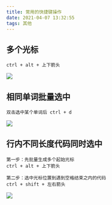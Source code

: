 ```yaml
---
title: 常用的快捷键操作
date: 2021-04-07 13:32:55
tags: 其他
---
```


## 多个光标

```shell
ctrl + alt + 上下箭头
```
![](https://szx-bucket1.fsh.bcebos.com/tool/image-20210407113243626.png)
## 相同单词批量选中

```shell
双击选中某个单词后 ctrl + d
```
![](https://szx-bucket1.fsh.bcebos.com/tool/image-20210407113509253.png)


## 行内不同长度代码同时选中

```shell
第一步：先批量生成多个起始光标
ctrl + alt + 上下箭头

第二步：选中光标位置到遇到空格结束之内的代码
ctrl + shift + 左右箭头
```
![](https://szx-bucket1.fsh.bcebos.com/tool/image-20210407113934534.png)